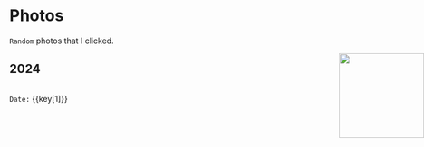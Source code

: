 # Photos 
`Random` photos that I clicked.

<img src="/mascot/camera.png" style="width: 150px; position: absolute; right: 0;" />

## 2024

<div style="display: flex; flex-wrap: wrap; gap: 20px">
<div style="width: 300px" v-for="key in photos">
<img :src="key[0]" style="width: 100%"/>

`Date:` {{key[1]}}

</div>
</div>



<script setup>

    const photos = [
        ["https://utfs.io/f/Jk6mQ2VBlE6tEiTjoH9CJBlGwtFz0fbUoaVK5EOIYLA3nv7k", "2024-07-27"], 
        ["https://utfs.io/f/Jk6mQ2VBlE6t5wkQiDzXF7UBCiWynrLPft8gNJG1EsAh29aZ", "2002-08-03"], 
        ["https://utfs.io/f/Jk6mQ2VBlE6tjhui8zmkDAhdsL1rYizQwoxOcMaN5meRvb7I", "2024-02-24"],
        ["https://utfs.io/f/Jk6mQ2VBlE6tWfzP5wJSQpKV0dDlMFAxIHX7wcYCPs1eEauN", "2024-08-24"],
        ["https://utfs.io/f/Jk6mQ2VBlE6tsfy3DRbEQTcoxSCj0kiltyeMR9vVqnPZ7Fs1", "2024-11-01"],
        ["https://utfs.io/f/Jk6mQ2VBlE6tZHt2kSgjRlfiMK6r04kEQNc59egnYLduJA3w", "2024-07-09"],
        ["https://utfs.io/f/Jk6mQ2VBlE6tyoKQ47tCFTLsGa3mY8iJX6eSRWAn2HkNd70x", "2024-11-03"],
        ["https://utfs.io/f/Jk6mQ2VBlE6t9nVfCXN1g3dW4hYzBClEsHpSKvjfumNtoMq6", "2024-06-25"],
        ["https://utfs.io/f/Jk6mQ2VBlE6tZZqXojgjRlfiMK6r04kEQNc59egnYLduJA3w", "2024-10-09"],
        ["https://utfs.io/f/Jk6mQ2VBlE6tEMK4oI9CJBlGwtFz0fbUoaVK5EOIYLA3nv7k", "2024-03-11"],
        ["https://utfs.io/f/Jk6mQ2VBlE6tz45lrRxcaKvjeolUV81nmEQw7yN5zLhtIJpY", "2024-01-04"],
        ["https://utfs.io/f/Jk6mQ2VBlE6tZEJ29BgjRlfiMK6r04kEQNc59egnYLduJA3w", "2024-08-20"],
        ["https://utfs.io/f/Jk6mQ2VBlE6t9mjj601N1g3dW4hYzBClEsHpSKvjfumNtoMq", "2024-09-10"],
        ["https://utfs.io/f/Jk6mQ2VBlE6tPDKnUNqE8ywRKfVHnQGOo1uaMUkvbc9iLmY6", "2024-02-16"],
        ["https://utfs.io/f/Jk6mQ2VBlE6tt7Fm0sXZovQfaq1eFImnSxTcu3z4KgYDhbtO", "2024-02-25"],
        ["https://utfs.io/f/Jk6mQ2VBlE6tPDKnUNqE8ywRKfVHnQGOo1uaMUkvbc9iLmY6", "2024-11-05"],
        ["https://utfs.io/f/Jk6mQ2VBlE6tPDKnUNqE8ywRKfVHnQGOo1uaMUkvbc9iLmY6", "2024-04-10"],
        ["https://utfs.io/f/Jk6mQ2VBlE6t7uoTadhkjWeOpSoINiwd4928hJt5gXrfHL30", "2024-03-06"],
        ["https://utfs.io/f/Jk6mQ2VBlE6tltSwgLnEzb01rkPICwlNKZtoGxX6A2ue3Hvh", "2024-09-08"],
        ["https://utfs.io/f/Jk6mQ2VBlE6tzo3EQWxcaKvjeolUV81nmEQw7yN5zLhtIJpY", "2024-09-30"],
        ["https://utfs.io/f/Jk6mQ2VBlE6tfDBoaGl4otpcD0BGVWHCx9wRn1u2EqmsdQvi", "2024-08-24"],
        ["https://utfs.io/f/Jk6mQ2VBlE6tpPX02jkmPQe2d0cfNvlGS1EC5rgLKqWpjowZ", "2024-05-06"],
        ]

</script>